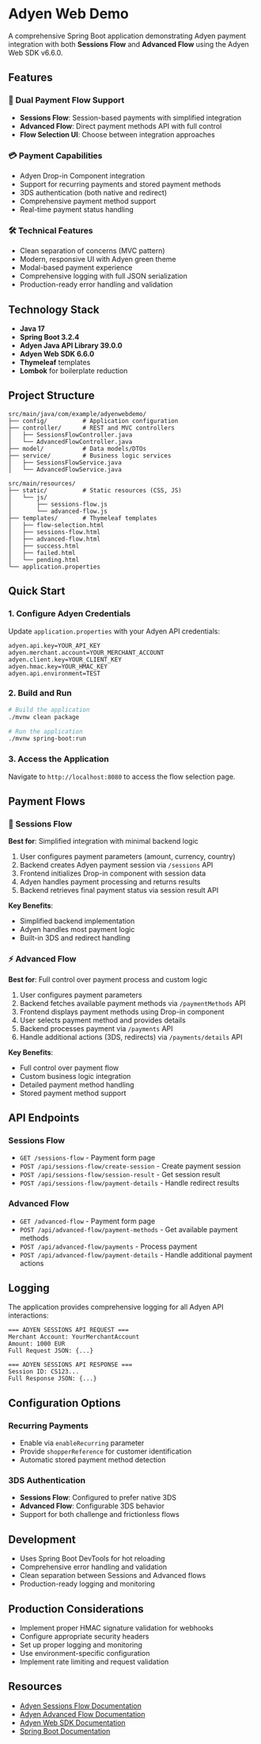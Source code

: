 # Adyen Web Demo

A comprehensive Spring Boot application demonstrating Adyen payment integration with both **Sessions Flow** and **Advanced Flow** using the Adyen Web SDK v6.6.0.

## Features

### 🚀 Dual Payment Flow Support
- **Sessions Flow**: Session-based payments with simplified integration
- **Advanced Flow**: Direct payment methods API with full control
- **Flow Selection UI**: Choose between integration approaches

### 💳 Payment Capabilities
- Adyen Drop-in Component integration
- Support for recurring payments and stored payment methods
- 3DS authentication (both native and redirect)
- Comprehensive payment method support
- Real-time payment status handling

### 🛠 Technical Features
- Clean separation of concerns (MVC pattern)
- Modern, responsive UI with Adyen green theme
- Modal-based payment experience
- Comprehensive logging with full JSON serialization
- Production-ready error handling and validation

## Technology Stack

- **Java 17**
- **Spring Boot 3.2.4**
- **Adyen Java API Library 39.0.0**
- **Adyen Web SDK 6.6.0**
- **Thymeleaf** templates
- **Lombok** for boilerplate reduction

## Project Structure

```
src/main/java/com/example/adyenwebdemo/
├── config/          # Application configuration
├── controller/      # REST and MVC controllers
│   ├── SessionsFlowController.java
│   └── AdvancedFlowController.java
├── model/           # Data models/DTOs
├── service/         # Business logic services
│   ├── SessionsFlowService.java
│   └── AdvancedFlowService.java

src/main/resources/
├── static/          # Static resources (CSS, JS)
│   └── js/
│       ├── sessions-flow.js
│       └── advanced-flow.js
├── templates/       # Thymeleaf templates
│   ├── flow-selection.html
│   ├── sessions-flow.html
│   ├── advanced-flow.html
│   ├── success.html
│   ├── failed.html
│   └── pending.html
└── application.properties
```

## Quick Start

### 1. Configure Adyen Credentials

Update `application.properties` with your Adyen API credentials:

```properties
adyen.api.key=YOUR_API_KEY
adyen.merchant.account=YOUR_MERCHANT_ACCOUNT
adyen.client.key=YOUR_CLIENT_KEY
adyen.hmac.key=YOUR_HMAC_KEY
adyen.api.environment=TEST
```

### 2. Build and Run

```bash
# Build the application
./mvnw clean package

# Run the application
./mvnw spring-boot:run
```

### 3. Access the Application

Navigate to `http://localhost:8080` to access the flow selection page.

## Payment Flows

### 🔄 Sessions Flow
**Best for**: Simplified integration with minimal backend logic

1. User configures payment parameters (amount, currency, country)
2. Backend creates Adyen payment session via `/sessions` API
3. Frontend initializes Drop-in component with session data
4. Adyen handles payment processing and returns results
5. Backend retrieves final payment status via session result API

**Key Benefits**:
- Simplified backend implementation
- Adyen handles most payment logic
- Built-in 3DS and redirect handling

### ⚡ Advanced Flow
**Best for**: Full control over payment process and custom logic

1. User configures payment parameters
2. Backend fetches available payment methods via `/paymentMethods` API
3. Frontend displays payment methods using Drop-in component
4. User selects payment method and provides details
5. Backend processes payment via `/payments` API
6. Handle additional actions (3DS, redirects) via `/payments/details` API

**Key Benefits**:
- Full control over payment flow
- Custom business logic integration
- Detailed payment method handling
- Stored payment method support

## API Endpoints

### Sessions Flow
- `GET /sessions-flow` - Payment form page
- `POST /api/sessions-flow/create-session` - Create payment session
- `POST /api/sessions-flow/session-result` - Get session result
- `POST /api/sessions-flow/payment-details` - Handle redirect results

### Advanced Flow
- `GET /advanced-flow` - Payment form page
- `POST /api/advanced-flow/payment-methods` - Get available payment methods
- `POST /api/advanced-flow/payments` - Process payment
- `POST /api/advanced-flow/payment-details` - Handle additional payment actions

## Logging

The application provides comprehensive logging for all Adyen API interactions:

```
=== ADYEN SESSIONS API REQUEST ===
Merchant Account: YourMerchantAccount
Amount: 1000 EUR
Full Request JSON: {...}

=== ADYEN SESSIONS API RESPONSE ===
Session ID: CS123...
Full Response JSON: {...}
```

## Configuration Options

### Recurring Payments
- Enable via `enableRecurring` parameter
- Provide `shopperReference` for customer identification
- Automatic stored payment method detection

### 3DS Authentication
- **Sessions Flow**: Configured to prefer native 3DS
- **Advanced Flow**: Configurable 3DS behavior
- Support for both challenge and frictionless flows

## Development

- Uses Spring Boot DevTools for hot reloading
- Comprehensive error handling and validation
- Clean separation between Sessions and Advanced flows
- Production-ready logging and monitoring

## Production Considerations

- Implement proper HMAC signature validation for webhooks
- Configure appropriate security headers
- Set up proper logging and monitoring
- Use environment-specific configuration
- Implement rate limiting and request validation

## Resources

- [Adyen Sessions Flow Documentation](https://docs.adyen.com/online-payments/web-drop-in/sessions-flow/)
- [Adyen Advanced Flow Documentation](https://docs.adyen.com/online-payments/web-drop-in/advanced-flow/)
- [Adyen Web SDK Documentation](https://docs.adyen.com/online-payments/web-drop-in/)
- [Spring Boot Documentation](https://docs.spring.io/spring-boot/docs/current/reference/html/)
